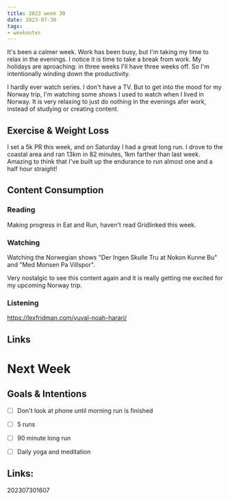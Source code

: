 ```yaml
---
title: 2023 week 30
date: 2023-07-30
tags:
- weeknotes
---
```


It's been a calmer week. Work has been busy, but I'm taking my time to relax in the evenings. I notice it is time to take a break from work. My holidays are aproaching: in three weeks I'll have three weeks off. So I'm intentionally winding down the productivity.

I hardly ever watch series. I don't have a TV. But to get into the mood for my Norway trip, I'm watching some shows I used to watch when I lived in Norway. It is very relaxing to just do nothing in the evenings afer work, instead of studying or creating content.

## Exercise & Weight Loss

I set a 5k PR this week, and on Saturday I had a great long run. I drove to the coastal area and ran 13km in 82 minutes, 1km farther than last week. Amazing to think that I've built up the endurance to run almost one and a half hour straight!

## Content Consumption

### Reading

Making progress in Eat and Run, haven't read Gridlinked this week.

### Watching

Watching the Norwegian shows "Der Ingen Skulle Tru at Nokon Kunne Bu" and "Med Monsen Pa Villspor". 

Very nostalgic to see this content again and it is really getting me excited for my upcoming Norway trip.

### Listening

https://lexfridman.com/yuval-noah-harari/

## Links

# Next Week

## Goals & Intentions

- [ ] Don't look at phone until morning run is finished
- [ ] 5 runs
- [ ] 90 minute long run
- [ ] Daily yoga and meditation


## Links:

202307301607
